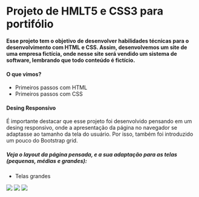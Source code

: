 # Projeto de HMLT5 e CSS3 para portifólio

**Esse projeto tem o objetivo de desenvolver habilidades técnicas para o desenvolvimento com HTML e CSS. Assim, desenvolvemos um site de uma empresa fictícia, onde nesse site será vendido um sistema de software, lembrando que todo conteúdo é fictício.**

#### O que vimos?
 - Primeiros passos com HTML
 - Primeiros passos com CSS

#### Desing Responsivo
É importante destacar que esse projeto foi desenvolvido pensando em um desing responsivo, onde a apresentação da página no navegador se adaptasse ao tamanho da tela do usuário. Por isso, também foi introduzido um pouco do Bootstrap grid.

##### Veja o layout da página pensada, e a sua adaptação para as telas (pequenas, médias e grandes):
 - Telas grandes
   
<img src="/projects/projeto_html_css_portifolio/imagens/telagrande1.png">
<img src="/projects/projeto_html_css_portifolio/imagens/telagrande2.png">
<img src="/projects/projeto_html_css_portifolio/imagens/telagrande3.png">

